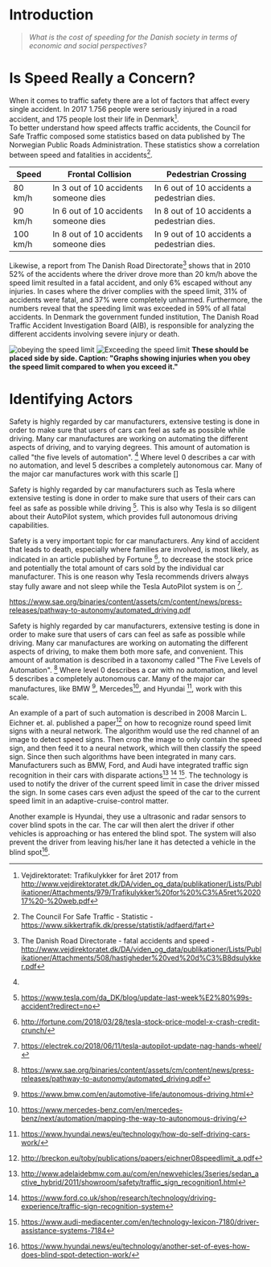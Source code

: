 # Introduction

<!---
#### Formulating a Relevant Initial Problem Statement
Statistics from DEMA (Denmark's Emergency Management Agency) show that 1748 traffic accidents were responded to in 2017 [^DEMA_statistics]. Violation of speed regulations might be a contributing factor, which led to the following initial problem statement:
-->

> *What is the cost of speeding for the Danish society in terms of economic and social perspectives?*

[^AAU_Curriculum_SW5]: Aalborg University curriculum for Software 5 2018 (https://www.sict.aau.dk/digitalAssets/106/106274_software-bachelor.pdf)

[^Amazon_Go]: Amazon.com:: Amazon Go (https://www.amazon.com/b?ie=UTF8&node=16008589011)

[^DEMA_statistics]: DEMA (Denmark's Emergency Management Agency) on amount of 112-calls regarding traffic accidents (https://statistikbank.brs.dk/sb#page=e0048a3f-66c0-4ab9-b894-6d5f3de59ff0)

# Is Speed Really a Concern?
When it comes to traffic safety there are a lot of factors that affect every single accident. In 2017 1.756 people were seriously injured in a road accident, and 175 people lost their life in Denmark[^VD_Trafikulykker_for_året_2017].  
To better understand how speed affects traffic accidents, the Council for Safe Traffic composed some statistics based on data published by The Norwegian Public Roads Administration. These statistics show a correlation between speed and fatalities in accidents[^CFST_Statistics].

| Speed | Frontal Collision | Pedestrian Crossing |
| ----- | ----------------- | ------------------- |
| 80 km/h | In 3 out of 10 accidents someone dies | In 6 out of 10 accidents a pedestrian dies. |
| 90 km/h | In 6 out of 10 accidents someone dies | In 8 out of 10 accidents a pedestrian dies. |
| 100 km/h | In 8 out of 10 accidents someone dies | In 9 out of 10 accidents a pedestrian dies. |

Likewise, a report from The Danish Road Directorate[^DRD_fatal_accidents] shows that in 2010 52% of the accidents where the driver drove more than 20 km/h above the speed limit resulted in a fatal accident, and only 6% escaped without any injuries. In cases where the driver complies with the speed limit, 31% of accidents were fatal, and 37% were completely unharmed. Furthermore, the numbers reveal that the speeding limit was exceeded in 59% of all fatal accidents.
In Denmark the government funded institution, The Danish Road Traffic Accident Investigation Board (AIB), is responsible for analyzing the different accidents involving severe injury or death.  
<!---In a report from December 2014[^HVU_hvorfor_sker_ulykker] the AIB investigated the factors contributing to the cause and the severity of the accidents.  
In this report the AIB assesses how often high speed, amongst other factors, had a significant involvement in the incident happening, as well as how often high speed actually worsened the injuries sustained.  
On page 16 the AIB reports that out of 291 accidents high speed was a significant factor in 123 of them. This is more than 2 out of 5 incidents. Furthermore, it was found that in 30 of the 291 accidents, which is about 1 in 10 incidents, the high speed actually worsened the injuries sustained in the incident.
-->

![obeying the speed limit](pictures/obeying_speed_limit.png)
![Exceeding the speed limit](pictures/exceeding_speed_limit.png)
**These should be placed side by side. Caption: "Graphs showing injuries when you obey the speed limit compared to when you exceed it."**

<!--Looking at the broad numbers is not enough. The AIB, on page 18, recognizes the difference between exceeding the signed speed limit (being risk-willing) and driving faster than the conditions allow, possibly due to bad weather (being risk-blind).

Exceeding the speed limit is the predominant factor in the case of young drivers involved in solo accidents and for motorcyclists. For young drivers in solo accidents the number is about 65%, and for motorcyclists it is above 40%.

In a 2018 report by the AIB[^HVU_Risikovillig_kørsel] they deeply investigate 27 different road accidents where the driver showed risk-willing behavior.  
On page 15 they conclude that of these accidents half of them happened on a straight road, where the driver was exceeding the speed limit by 30 to 150 % when another driver misjudges the distance and the speed of the other vehicle and drives onto the road in front of the risk-willing driver.  
On a road with a limit of 50 km/h there was an average speed of 90 km/h while there on a road with a limit of 80 km/h was an average speed of 138 km/h.
The driver coming onto the road would need to look further than they normally do when orienting themselves, and would have a harder time spotting the other driver, as the car would be further away.  
The increased speed means the risk-willing driver has less time to recognize and react to the situation. This is coupled with a longer breaking distance, which results in the accident.

In another report  from 2011[^HVU_Grove_Hastighedsovertrædelser] the AIB investigates the reason why people decides to drive too fast. 99 drivers who exceeded the speed limit was interviewed, and out of these, 44 of the drivers mention being busy as the reason for exceeding the speed limit, i.e. having to pick up their kids from school or getting to work.  
32 drivers mention inattention as the reason why they drove too fast. Based on these 32 drivers only 8 of them were not aware that they actually exceeded the speed limit. The remaining 26 drivers was aware that they exceeded the speed limit, but not by how much.
-->

[^DRD_fatal_accidents]: The Danish Road Directorate - fatal accidents and speed - http://www.vejdirektoratet.dk/DA/viden_og_data/publikationer/Lists/Publikationer/Attachments/508/hastigheder%20ved%20d%C3%B8dsulykker.pdf

[^CFST_Statistics]: The Council For Safe Traffic - Statistic - https://www.sikkertrafik.dk/presse/statistik/adfaerd/fart

[^HVU_hvorfor_sker_ulykker]: The Danish Road Traffic Accident Investigation Board: Hvorfor sker trafikulykkerne? from http://www.hvu.dk/SiteCollectionDocuments/PDFx_HVUdec14_HvorforSkerUlykkerne.pdf

[^HVU_Risikovillig_kørsel]: The Danish Road Traffic Accident Investigation Board: Risikovillig kørsel from http://www.hvu.dk/SiteCollectionDocuments/Havarikommissionen2018_RisikovilligK%C3%B8rsel.pdf

[^HVU_Grove_Hastighedsovertrædelser]: The Danish Road Traffic Accident Investigation Board: Grove Hastighedsovertrædelser from: http://www.hvu.dk/SiteCollectionDocuments/HVUrapp08_Hastighed.pdf

[^VD_Trafikulykker_for_året_2017]: Vejdirektoratet: Trafikulykker for året 2017 from http://www.vejdirektoratet.dk/DA/viden_og_data/publikationer/Lists/Publikationer/Attachments/979/Trafikulykker%20for%20%C3%A5ret%202017%20-%20web.pdf


# Identifying Actors

<!-- This section concerns the identification and reasoning of actors that are interested in a solution that could reduce the risk of death or any other incapacitated state caused by car accidents.

In articles written by Vejdirektoratet [^vejdirektoratet] and Marketresearch[^marketresearch], two actors were identified. -->

Safety is highly regarded by car manufacturers, extensive testing is done in order to make sure that users of cars can feel as safe as possible while driving. Many car manufactures are working on automating the different aspects of driving, and to varying degrees. This amount of automation is called "the five levels of automation". [^sea_5_level]
Where level 0 describes a car with no automation, and level 5 describes a completely autonomous car. Many of the major car manufactures work with this scarle []



Safety is highly regarded by car manufacturers such as Tesla where extensive testing is done in order to make sure that users of their cars can feel as safe as possible while driving [^tesla_safety_measures]. This is also why Tesla is so diligent about their AutoPilot system, which provides full autonomous driving capabilities.

Safety is a very important topic for car manufacturers. Any kind of accident that leads to death, especially where families are involved, is most likely, as indicated in an article published by Fortune [^tesla_stock_price_decrease], to decrease the stock price and potentially the total amount of cars sold by the individual car manufacturer. This is one reason why Tesla recommends drivers always stay fully aware and not sleep while the Tesla AutoPilot system is on [^tesla_hands_on].

<!--Safty assisting technology is now mature enough to be used in commercial cars, without compromising safty. -->

[^vejdirektoratet]: http://www.vejdirektoratet.dk/DA/om-os/nyheder-og-presse/nyheder/Sider/F%C3%A6rre-dr%C3%A6bte-i-trafikken-i-2017---men-fortsat-for-mange.aspx

[^marketresearch]: https://blog.marketresearch.com/artificial-intelligence-in-cars-what-to-expect-from-2017-to-2021

[^tesla_hands_on]: https://electrek.co/2018/06/11/tesla-autopilot-update-nag-hands-wheel/

[^tesla_safety_measures]: https://www.tesla.com/da_DK/blog/update-last-week%E2%80%99s-accident?redirect=no

[^tesla_stock_price_decrease]: http://fortune.com/2018/03/28/tesla-stock-price-model-x-crash-credit-crunch/

[^sea_5_level]:
https://www.sae.org/binaries/content/assets/cm/content/news/press-releases/pathway-to-autonomy/automated_driving.pdf


Safety is highly regarded by car manufacturers, extensive testing is done in order to make sure that users of cars can feel as safe as possible while driving. Many car manufactures are working on automating the different aspects of driving, to make them both more safe, and convenient. This amount of automation is described in a taxonomy called "The Five Levels of Automation". [^sae_5_level]
Where level 0 describes a car with no automation, and level 5 describes a completely autonomous car. Many of the major car manufactures, like BMW [^bmw], Mercedes[^mercedes], and Hyundai [^hyundai], work with this scale.

An example of a part of such automation is described in 2008 Marcin L. Eichner et. al. published a paper[^eichner08] on how to recognize round speed limit signs with a neural network. The algorithm would use the red channel of an image to detect speed signs. Then crop the image to only contain the speed sign, and then feed it to a neural network, which will then classify the speed sign.
Since then such algorithms have been integrated in many cars. Manufacturers such as BMW, Ford, and Audi have integrated traffic sign recognition in their cars with disparate actions[^bmwRec] [^fordRec] [^audiRec]. The technology is used to notify the driver of the current speed limit in case the driver missed the sign. In some cases cars even adjust the speed of the car to the current speed limit in an adaptive-cruise-control matter.

Another example is Hyundai, they use a ultrasonic and radar sensors to cover blind spots in the car. The car will then alert the driver if other vehicles is approaching or has entered the blind spot. The system will also prevent the driver from leaving his/her lane it has detected a vehicle in the blind spot[^hyundai_blind_spot].

[^eichner08]: http://breckon.eu/toby/publications/papers/eichner08speedlimit_a.pdf

[^fordRec]: https://www.ford.co.uk/shop/research/technology/driving-experience/traffic-sign-recognition-system

[^audiRec]: https://www.audi-mediacenter.com/en/technology-lexicon-7180/driver-assistance-systems-7184

[^bmwRec]: http://www.adelaidebmw.com.au/com/en/newvehicles/3series/sedan_active_hybrid/2011/showroom/safety/traffic_sign_recognition1.html

[^vejdirektoratet]: http://www.vejdirektoratet.dk/DA/om-os/nyheder-og-presse/nyheder/Sider/F%C3%A6rre-dr%C3%A6bte-i-trafikken-i-2017---men-fortsat-for-mange.aspx

[^marketresearch]: https://blog.marketresearch.com/artificial-intelligence-in-cars-what-to-expect-from-2017-to-2021

[^sae_5_level]: https://www.sae.org/binaries/content/assets/cm/content/news/press-releases/pathway-to-autonomy/automated_driving.pdf

[^bmw]: https://www.bmw.com/en/automotive-life/autonomous-driving.html

[^mercedes]: https://www.mercedes-benz.com/en/mercedes-benz/next/automation/mapping-the-way-to-autonomous-driving/

[^hyundai]: https://www.hyundai.news/eu/technology/how-do-self-driving-cars-work/

[^hyundai_blind_spot]: https://www.hyundai.news/eu/technology/another-set-of-eyes-how-does-blind-spot-detection-work/
